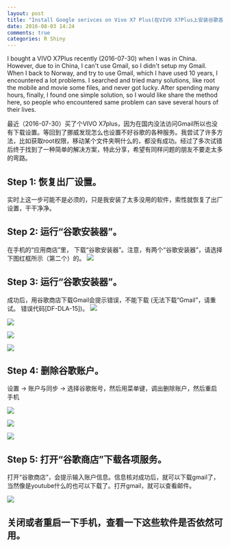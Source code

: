 ```yaml
---
layout: post
title: "Install Google serivces on Vivo X7 Plus(在VIVO X7Plus上安装谷歌各项服务)"
date: 2016-08-03 14:24
comments: true
categories: R Shiny
---
```


I bought a VIVO X7Plus recently (2016-07-30) when I was in China. However, due to in China, I can't use Gmail, so I didn't setup my Gmail. When I back to Norway, and try to use Gmail, which I have used 10 years, I encountered a lot problems. I searched and tried many solutions, like root the mobile and movie some files, and never got lucky. After spending many hours, finally, I found one simple solution, so I would like share the method here, so people who encountered same problem can save several hours of their lives.


最近（2016-07-30）买了个VIVO X7plus，因为在国内没法访问Gmail所以也没有下载设置。等回到了挪威发现怎么也设置不好谷歌的各种服务。我尝试了许多方法，比如获取root权限，移动某个文件夹啊什么的，都没有成功。经过了多次试错后终于找到了一种简单的解决方案，特此分享，希望有同样问题的朋友不要走太多的弯路。



## Step 1: 恢复出厂设置。
实时上这一步可能不是必须的，只是我安装了太多没用的软件，索性就恢复了出厂设置，干干净净。

## Step 2: 运行“谷歌安装器”。

在手机的“应用商店”里， 下载“谷歌安装器”。注意，有两个“谷歌安装器”，请选择下图红框所示（第二个）的。
![]( /images/vivo/120243.png )

## Step 3: 运行“谷歌安装器”。

成功后，用谷歌商店下载Gmail会提示错误，不能下载 (无法下载“Gmail”，请重试。 错误代码[DF-DLA-15])。
![]( /images/vivo/120510.png )

![]( /images/vivo/121602.png )

![]( /images/vivo/121725.png )

![]( /images/vivo/121743.png )

## Step 4: 删除谷歌账户。

设置 -> 账户与同步 -> 选择谷歌账号，然后用菜单键，调出删除账户，然后重启手机

![]( /images/vivo/122045.png )

![]( /images/vivo/122048.png )

![]( /images/vivo/122053.png )

## Step 5: 打开“谷歌商店”下载各项服务。

打开“谷歌商店”，会提示输入账户信息。信息核对成功后，就可以下载gmail了，当然像是youtube什么的也可以下载了。打开gmail，就可以查看邮件。

![]( /images/vivo/122357.png )

## 关闭或者重启一下手机，查看一下这些软件是否依然可用。


